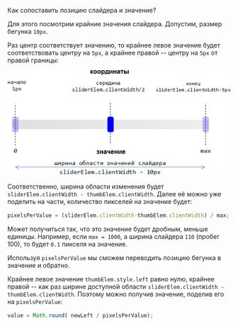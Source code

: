 
Как сопоставить позицию слайдера и значение?

Для этого посмотрим крайние значения слайдера. Допустим, размер бегунка `10px`.

Раз центр соответствует значению, то крайнее левое значение будет соответствовать центру на `5px`, а крайнее правой -- центру на `5px` от правой границы:

<img src="slider.png">

Соответственно, ширина области изменения будет `sliderElem.clientWidth - thumbElem.clientWidth`. Далее её можно уже поделить на части, количество пикселей на значение будет:

```js
pixelsPerValue = (sliderElem.clientWidth-thumbElem.clientWidth) / max;
```

Может получиться так, что это значение будет дробным, меньше единицы. Например, если `max = 1000`, а ширина слайдера `110` (пробег 100), то будет `0.1` пикселя на значение. 

Используя `pixelsPerValue` мы сможем переводить позицию бегунка в значение и обратно.

Крайнее левое значение `thumbElem.style.left` равно нулю, крайнее правой -- как раз ширине доступной области `sliderElem.clientWidth - thumbElem.clientWidth`. Поэтому можно получив значение, поделив его на `pixelsPerValue`:

```js
value = Math.round( newLeft / pixelsPerValue);
```


